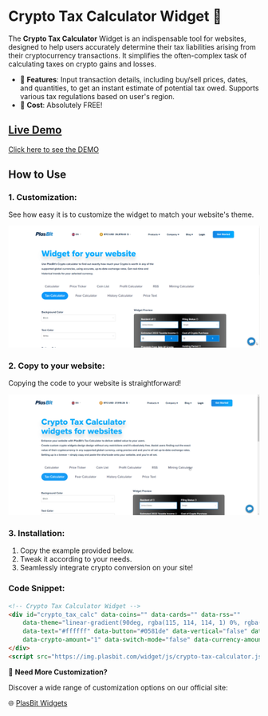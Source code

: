 # Crypto Tax Calculator Widget 📑

The **Crypto Tax Calculator** Widget is an indispensable tool for websites, designed to help users accurately determine their tax liabilities arising from their cryptocurrency transactions. It simplifies the often-complex task of calculating taxes on crypto gains and losses.

- 🚀 **Features**: Input transaction details, including buy/sell prices, dates, and quantities, to get an instant estimate of potential tax owed. Supports various tax regulations based on user's region.
- 💸 **Cost**: Absolutely FREE!

## [Live Demo]()
[Click here to see the DEMO](https://www.plasbit.com/widgets)

## How to Use

### 1. Customization:

See how easy it is to customize the widget to match your website's theme.

![](https://github.com/PlasBit/Crypto-Tax-Calculator-Widget/blob/main/customize.gif)

### 2. Copy to your website:

Copying the code to your website is straightforward!

![](https://github.com/PlasBit/Crypto-Tax-Calculator-Widget/blob/main/copy.gif)

### 3. Installation:
1. Copy the example provided below.
2. Tweak it according to your needs.
3. Seamlessly integrate crypto conversion on your site!

### Code Snippet:

```html
<!-- Crypto Tax Calculator Widget -->
<div id="crypto_tax_calc" data-coins="" data-cards="" data-rss=""
    data-theme="linear-gradient(90deg, rgba(115, 114, 114, 1) 0%, rgba(0, 0, 0, 1) 50%, rgba(115, 114, 114, 1) 100%)"
    data-text="#ffffff" data-button="#0581de" data-vertical="false" data-coin="BTC" data-price="USD"
    data-crypto-amount="1" data-switch-mode="false" data-currency-amount="1" data-language="en">
</div>
<script src="https://img.plasbit.com/widget/js/crypto-tax-calculator.js"></script>
```



🎨 **Need More Customization?**

Discover a wide range of customization options on our official site:

🌐 [PlasBit Widgets](https://plasbit.com/widgets/crypto-tax-calculator)
